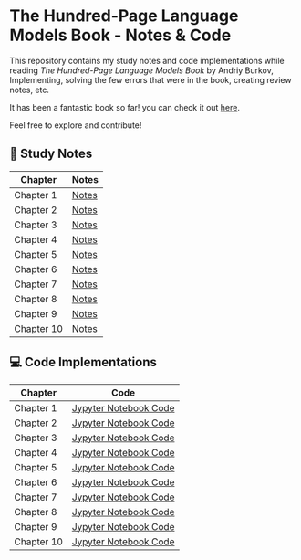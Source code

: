 # The Hundred-Page Language Models Book - Notes & Code

This repository contains my study notes and code implementations while reading *The Hundred-Page Language Models Book* by Andriy Burkov, Implementing, solving the few errors that were in the book, creating review notes, etc.

It has been a fantastic book so far! you can check it out [here](https://www.thelmbook.com/).

Feel free to explore and contribute! 

## 📖 Study Notes

| Chapter    | Notes                        |
| ---------- | ---------------------------- |
| Chapter 1  | [Notes](The%20Hundred-Page%20LMs%20Book%20-%20Chapter%201%20Notes.pdf)  |
| Chapter 2  | [Notes]()  |
| Chapter 3  | [Notes]()  |
| Chapter 4  | [Notes]()  |
| Chapter 5  | [Notes]()  |
| Chapter 6  | [Notes]()  |
| Chapter 7  | [Notes]()  |
| Chapter 8  | [Notes]()  |
| Chapter 9  | [Notes]()  |
| Chapter 10 | [Notes]() |

## 💻 Code Implementations

| Chapter | Code |
|---------|------|
| Chapter 1 | [Jypyter Notebook Code](TheLMBook_Chapter1.ipynb) |
| Chapter 2 | [Jypyter Notebook Code](TheLMBook_Chapter2.ipynb) |
| Chapter 3 | [Jypyter Notebook Code]() |
| Chapter 4 | [Jypyter Notebook Code]() |
| Chapter 5 | [Jypyter Notebook Code]() |
| Chapter 6 | [Jypyter Notebook Code]() |
| Chapter 7 | [Jypyter Notebook Code]() |
| Chapter 8 | [Jypyter Notebook Code]() |
| Chapter 9 | [Jypyter Notebook Code]() |
| Chapter 10 | [Jypyter Notebook Code]() |

